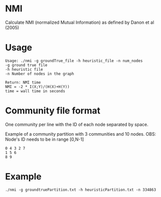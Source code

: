 # NMI

Calculate NMI (normalized Mutual Information) as defined by Danon et al (2005)

# Usage
  
	Usage: ./nmi -g groundTrue_file -h heuristic_file -n num_nodes
	-g ground true file
	-h heuristic file
	-n Number of nodes in the graph
	
	Return: NMI time
	NMI = -2 * I(X;Y)/(H(X)+H(Y))
	time = wall time in seconds

# Community file format

One community per line with the ID of each node separated by space.

Example of a community partition with 3 communities and 10 nodes. OBS: Node's ID needs to be in range [0,N-1]

	0 4 3 2 7
	1 5 6
	8 9

# Example

	./nmi -g groundtruePartition.txt -h heuristicPartition.txt -n 334863

